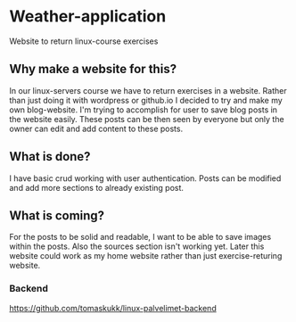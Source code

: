 # Weather-application

Website to return linux-course exercises

## Why make a website for this?

In our linux-servers course we have to return exercises in a website. Rather than just doing it with wordpress or github.io
I decided to try and make my own blog-website. I'm trying to accomplish for user to save blog posts in the website easily. These
posts can be then seen by everyone but only the owner can edit and add content to these posts.

## What is done?

I have basic crud working with user authentication. Posts can be modified and add more sections to already existing post.

## What is coming?

For the posts to be solid and readable, I want to be able to save images within the posts. Also the sources section isn't working yet.
Later this website could work as my home website rather than just exercise-returing website.

### Backend

https://github.com/tomaskukk/linux-palvelimet-backend
